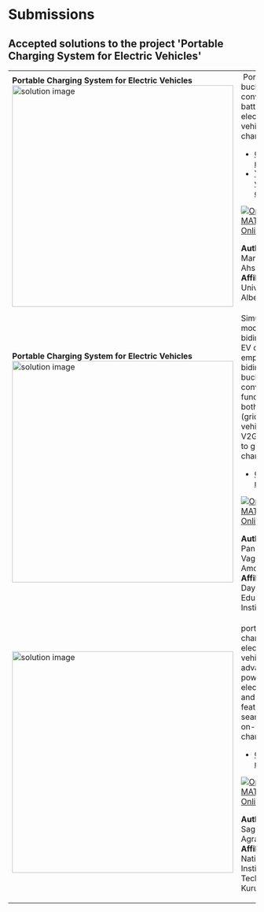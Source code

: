 # Submissions

## Accepted solutions to the project 'Portable Charging System for Electric Vehicles'
<table>
<tr class="odd">
<td width ="500">
<b>Portable Charging System for Electric Vehicles</b><br>
<img src="https://user-images.githubusercontent.com/59986679/163715033-5a75aae8-a4da-4d4e-928b-eda6562f960e.jpg" alt="solution image" width="450"/>
</td>
<td width ="500">
 Portable buck converter battery electric vehicle charger <br>
<ul>
<li><a href="https://github.com/amrmarey15/Portable-Buck-Converter-Battery-Electric-Vehicle-Charger/">GitHub repository</a></li>
<li><a href="https://www.youtube.com/watch?v=Y8a-tFFdz80&list=PLn8PRpmsu08ogRonqegcx8xJCSSQO5yVX&index=2">YouTube video demo</a></li></ul>

[![Open in MATLAB Online](https://www.mathworks.com/images/responsive/global/open-in-matlab-online.svg)](https://matlab.mathworks.com/open/github/v1?repo=amrmarey15/Portable-Buck-Converter-Battery-Electric-Vehicle-Charger)

**Author:** Amr Marey and Ahsan Elahi</br>
**Affiliation** University of Alberta
</td>
</tr>
<tr class="odd">
<td width ="500">
<b>Portable Charging System for Electric Vehicles</b><br>
<img src="https://camo.githubusercontent.com/a7f7d787d18d2538dd9eeb3038503c8f03aed45e0c7a2fe5e9d7750b7d7e7a02/68747470733a2f2f7777772e7468656167696c6974796566666563742e636f6d2f6170702f75706c6f6164732f323031372f30372f696e666f677261706869655f76655f656e2d312e676966" alt="solution image" width="450"/>
</td>
<td width ="500">
Simulation model of a bidirectional EV charger employing a bidirectional buck-boost converter to function as both G2V (grid to vehicle) and V2G (vehicle to grid) charger.<br>
<ul>
<li><a href="https://github.com/amoriyavageesh01/Portable-Charging-System-for-Electric-Vehicles-1//">GitHub repository</a></li>
</ul>

[![Open in MATLAB Online](https://www.mathworks.com/images/responsive/global/open-in-matlab-online.svg)](https://matlab.mathworks.com/open/github/v1?repo=amoriyavageesh01/Portable-Charging-System-for-Electric-Vehicles-1)

**Author:** Vikas Panit and Vageesh Amoriya</br>
**Affiliation** Dayalbagh Educational Institute
</td>
</tr>
<tr class="odd">
<td width ="500">
<img src="https://gist.githubusercontent.com/robertogl/e0115dc303472a9cfd52bbbc8edb7665/raw/portableEvCharger.jpg" alt="solution image" width="450"/>
</td>
<td width ="500">
portable charger for electric vehicles with advanced power electronics and safety features for seamless on-the-go charging<br>
<ul>
<li><a href="https://github.com/Agr-sagar/Portable-Charging-System-for-Electric-Vehicles/">GitHub repository</a></li>
</ul>

[![Open in MATLAB Online](https://www.mathworks.com/images/responsive/global/open-in-matlab-online.svg)](https://matlab.mathworks.com/open/github/v1?repo=Agr-sagar/Portable-Charging-System-for-Electric-Vehicles)

**Author:** Sagar Agrawal</br>
**Affiliation** National Institute of Technology, Kurukshetra
</td>
</tr>
</table>
